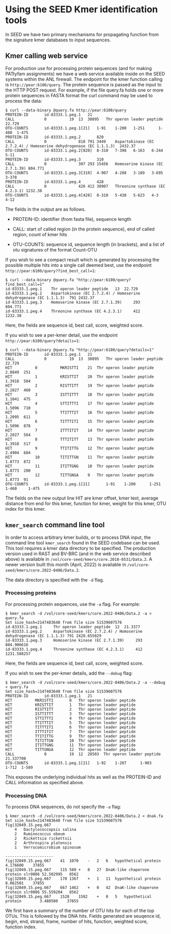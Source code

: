 # Using the SEED Kmer identification tools

In SEED we have two primary mechanisms for propagating function from the signature
kmer databases to input sequences.

## Kmer calling web service

For production use for processing protein sequences (and for making PATtyfam assignments) we
have a web service available inside on the SEED systems within the ANL firewall. The endpoint for 
the kmer function calling is `http://pear:6100/query`. The protein sequence is passed as the input 
to the HTTP POST request. For example, if the file query.fa holds one or more protein sequences in FASTA format
the curl command may be used to process the data:

```
$ curl --data-binary @query.fa http://pear:6100/query
PROTEIN-ID	     id-83333.1.peg.1	21
CALL		     0			19	13	30895	Thr operon leader peptide	22.729
OTU-COUNTS	     id-83333.1.peg.1[21]	1-91	1-200	1-251	   1-460  1-475
PROTEIN-ID	     id-83333.1.peg.2		820
CALL		     0				818	791	3449	Aspartokinase (EC 2.7.2.4) / Homoserine dehydrogenase (EC 1.1.1.3)	2432.37
OTU-COUNTS	     id-83333.1.peg.2[820]	8-310	7-398	6-163	6-244	      5-11
PROTEIN-ID	     id-83333.1.peg.3		310
CALL		     0				307	293	15456	Homoserine kinase (EC 2.7.1.39)	804.771
OTU-COUNTS	     id-83333.1.peg.3[310]	4-907	4-208	3-189	3-695	   3-378
PROTEIN-ID	     id-83333.1.peg.4		428
CALL		     0				426	412	30907	Threonine synthase (EC 4.2.3.1)	1232.38
OTU-COUNTS	     id-83333.1.peg.4[428]	8-310	5-438	5-623	4-3	  4-12
```

The fields in the output are as follows.

 * PROTEIN-ID: identifier (from fasta file), sequence length

 * CALL: start of called region (in the protein sequence), end of called region, count of kmer hits

 * OTU-COUNTS: sequence id, sequence length (in brackets), and a list of otu signatures of the format Count-OTU

If you wish to see a compact result which is generated by processing the possible multiple hits into a single call
deemed best, use the endpoint `http://pear:6100/query?find_best_call=1`:

```
$ curl --data-binary @query.fa "http://pear:6100/query?find_best_call=1"
id-83333.1.peg.1	Thr operon leader peptide	13	22.729
id-83333.1.peg.2	Aspartokinase (EC 2.7.2.4) / Homoserine dehydrogenase (EC 1.1.1.3)	791	2432.37
id-83333.1.peg.3	Homoserine kinase (EC 2.7.1.39)		293	      804.771
id-83333.1.peg.4	Threonine synthase (EC 4.2.3.1)		412	      1232.38
```

Here, the fields are sequence id, best call, score, weighted score.

If you wish to see a per-kmer detail, use the endpoint `http://pear:6100/query?details=1`:

```
$ curl --data-binary @query.fa "http://pear:6100/query?details=1"
PROTEIN-ID	     id-83333.1.peg.1	21
CALL		     0			19	13	30895	Thr operon leader peptide	22.729
HIT		     0			MKRISTTI	21	Thr operon leader peptide	2.0849	251
HIT		     1			KRISTTIT	20	Thr operon leader peptide	1.3918	504
HIT		     2			RISTTITT	19	Thr operon leader peptide	2.2027	460
HIT		     3			ISTTITTT	18	Thr operon leader peptide	1.1041	475
HIT		     4			STTITTTI	17	Thr operon leader peptide	1.5096	710
HIT		     5			TTITTTIT	16	Thr operon leader peptide	1.2095	611
HIT		     6			TITTTITI	15	Thr operon leader peptide	1.5096	878
HIT		     7			ITTTITIT	14	Thr operon leader peptide	2.2027	564
HIT		     8			TTTITITT	13	Thr operon leader peptide	1.3918	517
HIT		     9			TTITITTG	12	Thr operon leader peptide	2.4904	684
HIT		     10			TITITTGN	11	Thr operon leader peptide	1.8773	872
HIT		     11			ITITTGNG	10	Thr operon leader peptide	1.8773	200
HIT		     12			TITTGNGA	9	Thr operon leader peptide	1.8773	91
OTU-COUNTS	     id-83333.1.peg.1[21]		1-91	1-200	   1-251  1-460		1-475
```

The fields on the new output line HIT are kmer offset, kmer text, average distance from end for this kmer, 
function for kmer, weight for this kmer, OTU index for this kmer.

## `kmer_search` command line tool

In order to access arbitrary kmer builds, or to process DNA input, the command line tool `kmer_search` found 
in the SEED codebase can be used. This tool requires a kmer data directory to be specified. The production version used 
in RAST and BV-BRC (and in the web service described above) is available in `/vol/core-seed/kmers/core.2018-0531/Data.2`. A newer
version built this month (April, 2022) is available in `/vol/core-seed/kmers/core.2022-0406/Data.2`.

The data directory is specified with the `-d` flag.

### Processing proteins

For processing protein sequences, use the `-a` flag. For example:

```
$ kmer_search -d /vol/core-seed/kmers/core.2022-0406/Data.2 -a < query.fa
Set size_hash=2147483648 from file size 51539607576
id-83333.1.peg.1	 Thr operon leader peptide	12	21.3377	
id-83333.1.peg.2	 Aspartokinase (EC 2.7.2.4) / Homoserine dehydrogenase (EC 1.1.1.3)	791	2428.655029	
id-83333.1.peg.3	 Homoserine kinase (EC 2.7.1.39)	 293	       804.906616	
id-83333.1.peg.4	 Threonine synthase (EC 4.2.3.1)	 412	       1231.588257
```

Here, the fields are sequence id, best call, score, weighted score.

If you wish to see the per-kmer details, add the `--debug` flag:

```
$ kmer_search -d /vol/core-seed/kmers/core.2022-0406/Data.2 -a --debug < query.fa
Set size_hash=2147483648 from file size 51539607576
PROTEIN-ID		 id-83333.1.peg.1	21
HIT			 MKRISTTI		0	Thr operon leader peptide
HIT			 KRISTTIT		1	Thr operon leader peptide
HIT			 RISTTITT		2	Thr operon leader peptide
HIT			 ISTTITTT		3	Thr operon leader peptide
HIT			 STTITTTI		4	Thr operon leader peptide
HIT			 TTITTTIT		5	Thr operon leader peptide
HIT			 TITTTITI		6	Thr operon leader peptide
HIT			 ITTTITIT		7	Thr operon leader peptide
HIT			 TTITITTG		9	Thr operon leader peptide
HIT			 TITITTGN		10	Thr operon leader peptide
HIT			 ITITTGNG		11	Thr operon leader peptide
HIT			 TITTGNGA		12	Thr operon leader peptide
CALL			 0			19	12  28503  Thr operon leader peptide	21.337700
OTU-COUNTS		 id-83333.1.peg.1[21]	1-92	1-207	   1-903      1-712  1-589
```

This exposes the underlying individual hits as well as the PROTEIN-ID and CALL information as specified above.

### Processing DNA

To process DNA sequences, do not specify the `-a` flag:

```
$ kmer_search -d /vol/core-seed/kmers/core.2022-0406/Data.2 < dnak.fa 
Set size_hash=2147483648 from file size 51539607576
fig|32049.15.peg.667
	4	Dactylococcopsis salina
	2	Ruminococcus obeum
	2	Rickettsia rickettsii
	2	Arthrospira platensis
	1	Verrucomicrobium spinosum

---------------------
fig|32049.15.peg.667	41	1070	-	2	6	hypothetical protein	4.176600	37855
fig|32049.15.peg.667	115	580	+	0	27	DnaK-like chaperone protein slr0086	52.502995	8562
fig|32049.15.peg.667	170	1367	+	1	11	hypothetical protein	    8.062501	37855
fig|32049.15.peg.667	667	1462	+	0	42	DnaK-like chaperone protein slr0086	55.559204	8562
fig|32049.15.peg.667	1528	1582	+	0	5	hypothetical protein	    3.480500	37855
```

We first have a summary of the number of OTU hits for each of the top OTUs. This is followed by the DNA hits. Fields 
generated are seuqence id, begin, end, strand, frame, number of hits, function, weighted score, function index.

